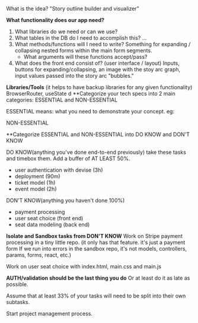 What is the idea?
 "Story outline builder and visualizer"

**What functionality does our app need?**
1. What libraries do we need or can we use?
2. What tables in the DB do I need to accomplish this?
  ...
3. What methods/functions will I need to write?
  Something for expanding / collapsing nested forms within the main form segments.
	- What arguments will these functions accept/pass?
4. What does the front end consist of? (user interface / layout)
  Inputs, buttons for expanding/collapsing, an image with the stoy arc graph, input values passed into the story arc "bubbles."


**Libraries/Tools** (it helps to have backup libraries for any given functionality)
BrowserRouter, useState
d
**Categorize your tech specs into 2 main categories: ESSENTIAL and NON-ESSENTIAL

ESSENTIAL means: what you need to demonstrate your concept.
eg:

NON-ESSENTIAL


**Categorize ESSENTIAL and NON-ESSENTIAL into DO KNOW and DON'T KNOW

DO KNOW(anything you've done end-to-end previously)
take these tasks and timebox them. Add a buffer of AT LEAST 50%.
- user authentication with devise (3h)
- deployment (90m)
- ticket model (1h)
- event model (2h)

DON'T KNOW(anything you haven't done 100%)
- payment processing
- user seat choice (front end)
- seat data modeling (back end)

**Isolate and Sandbox tasks from DON'T KNOW**
Work on Stripe payment processing in a tiny little repo.
(it only has that feature. it's just a payment form If we run into errors in the sandbox repo, it's not models, controllers, params, forms, react, etc.)

Work on user seat choice with index.html, main.css and main.js

**AUTH/validation should be the last thing you do**
Or at least do it as late as possible.

Assume that at least 33% of your tasks will need to be split into their own subtasks.

Start project management process.